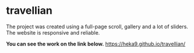 # travellian

The project was created using a full-page scroll, gallery and a lot of sliders. 
The website is responsive and reliable.

**You can see the work on the link below.**
https://heka9.github.io/travellian/
